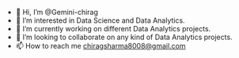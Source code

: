 - 👋 Hi, I’m @Gemini-chirag
- 👀 I’m interested in Data Science and Data Analytics.
- 🌱 I’m currently working on different Data Analytics projects.
- 💞️ I’m looking to collaborate on any kind of Data Analytics projects.
- 📫 How to reach me chiragsharma8008@gmail.com
  


